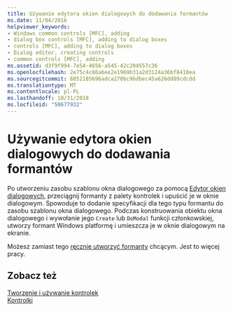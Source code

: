 ```yaml
---
title: Używanie edytora okien dialogowych do dodawania formantów
ms.date: 11/04/2016
helpviewer_keywords:
- Windows common controls [MFC], adding
- dialog box controls [MFC], adding to dialog boxes
- controls [MFC], adding to dialog boxes
- Dialog editor, creating controls
- common controls [MFC], adding
ms.assetid: d3f9f994-7e54-4656-a545-42c204557c36
ms.openlocfilehash: 2e75c4c86a6ee2e1969b31a2d3124a36bf8410ea
ms.sourcegitcommit: 6052185696adca270bc9bdbec45a626dd89cdcdd
ms.translationtype: MT
ms.contentlocale: pl-PL
ms.lasthandoff: 10/31/2018
ms.locfileid: "50677932"
---
```

# <a name="using-the-dialog-editor-to-add-controls"></a>Używanie edytora okien dialogowych do dodawania formantów

Po utworzeniu zasobu szablonu okna dialogowego za pomocą [Edytor okien dialogowych](../windows/dialog-editor.md), przeciągnij formanty z palety kontrolek i upuścić je w oknie dialogowym. Spowoduje to dodanie specyfikacji dla tego typu formantu do zasobu szablonu okna dialogowego. Podczas konstruowania obiektu okna dialogowego i wywołanie jego `Create` lub `DoModal` funkcji członkowskiej, utworzy formant Windows platformę i umieszcza je w oknie dialogowym na ekranie.

Możesz zamiast tego [ręcznie utworzyć formanty](../mfc/adding-controls-by-hand.md) chcącym. Jest to więcej pracy.

## <a name="see-also"></a>Zobacz też

[Tworzenie i używanie kontrolek](../mfc/making-and-using-controls.md)<br/>
[Kontrolki](../mfc/controls-mfc.md)

